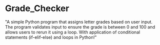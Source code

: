 # Grade_Checker
"A simple Python program that assigns letter grades based on user input. 
The program validates input to ensure the grade is between 0 and 100 and allows users to rerun it using a loop. 
With application of conditional statements (if-elif-else) and loops in Python!"


